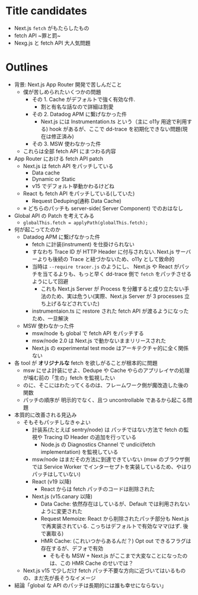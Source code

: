 # Title candidates

- Next.js `fetch` がもたらしたもの
- fetch API ~罪と罰~
- Nexg.js と fetch API 大人気問題

# Outlines

- 背景: Next.js App Router 開発で苦しんだこと
  - 僕が苦しめられたいくつかの問題
    - その 1. Cache がデフォルトで強く有効な件.
      - 割と有名な話なので詳細は割愛
    - その 2. Datadog APM に繋げなかった件
      - Next.js には Instrumentation.ts という（主に o11y 用途で利用する) hook があるが、ここで dd-trace を初期化できない問題(現在は修正済み)
    - その 3. MSW 使わなかった件
  - これらは全部 fetch API にまつわる内容
- App Router における fetch API patch
  - Next.js は fetch API をパッチしている
    - Data cache
    - Dynamic or Static
    - v15 でデフォルト挙動かわるけどね
  - React も fetch API をパッチしている(していた)
    - Request Deduping(通称 Data Cache)
  - ※ どちらのパッチも server-side( Server Component) でのおはなし
- Global API の Patch を考えてみる
  - `globalThis.fetch = applyPath(globalThis.fetch);`
- 何が起こってたのか
  - Datadog APM に繋げなかった件
    - fetch に計装(instrument) を仕掛けられない
    - すなわち Trace ID が HTTP Header に付与されない. Next.js サーバーよりも後続の Trace と紐づかないため、o11y として致命的
    - 当時は `--require tracer.js` のようにし、 Next.js や React がパッチを当てるよりも、もっと早く dd-trace 側で `fetch` をパッチさせるようにして回避
      - これも Next.js Server が Process を分離すると成り立たない手法のため、実は危うい(実際、Next.js Server が 3 processes 立ち上げるなどされていた)
    - instrumentaion.ts に restore された fetch API が渡るようになったため、一旦解決
  - MSW 使わなかった件
    - msw/node も global で fetch API をパッチする
    - msw/node 2.0 は Next.js で動かないままリリースされた
    - Next.js の experimental test mode はアーキテクチャ的に全く関係ない
- 各 tool が **オリジナルな** fetch を欲しがることが根本的に問題
  - msw にせよ計装にせよ、Dedupe や Cache やらのアプリレイヤの処理が噛む前の「生の」fetch を監視したい
  - のに、そこにはわたってくるのは、フレームワーク側が魔改造した後の関数
  - パッチの順序が 明示的でなく、且つ uncontrollable であるから起こる問題
- 本質的に改善される見込み
  - そもそもパッチしなきゃよい
    - 計装系(たとえば sentry/node) は パッチではない方法で fetch の監視や Tracing ID Header の追加を行っている
      - Node.js の Diagnostics Channel で undici(fetch implementation) を監視している
    - msw/node はまだその方法に到達できていない (msw のブラウザ側では Service Worker でインターセプトを実装しているため、やはりパッチはしていない)
    - React (v19 以降)
      - React からは fetch パッチのコードは削除された
    - Next.js (v15.canary 以降)
      - Data Cache: 依然存在はしているが、Default では利用されないように変更された
      - Request Memoize: React から削除されたパッチ部分も Next.js で再実装されている. こっちはデフォルトで有効なママ(はず. 後で裏取る)
      - HMR Cache: (これいつからあるんだ？) Opt out できるフラグは存在するが、デフォで有効
        - そもそも MSW + Next.js がここまで大変なことになったのは、この HMR Cache のせいでは？
  - Next.js v15 で少しだけ fetch パッチ不要な方向に近づいてはいるものの、まだ先が長そうなイメージ
- 結論「global な API のパッチは長期的には誰も幸せにならない」
